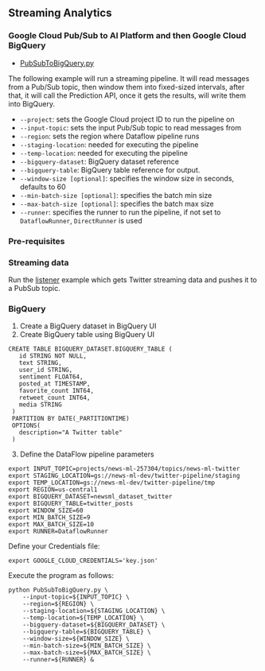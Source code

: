 ## Streaming Analytics

### Google Cloud Pub/Sub to AI Platform and then Google Cloud BigQuery

* [PubSubToBigQuery.py](PubSubToBigQuery.py)

The following example will run a streaming pipeline. It will read 
messages from a Pub/Sub topic, then window them into fixed-sized intervals, 
after that, it will call the Prediction API, once it gets the results,
will write them into BigQuery.

+ `--project`: sets the Google Cloud project ID to run the pipeline on
+ `--input-topic`: sets the input Pub/Sub topic to read messages from
+ `--region`: sets the region where Dataflow pipeline runs
+ `--staging-location`:  needed for executing the pipeline
+ `--temp-location`: needed for executing the pipeline
+ `--bigquery-dataset`:  BigQuery dataset reference
+ `--bigquery-table`: BigQuery table reference for output.
+ `--window-size [optional]`: specifies the window size in seconds, defaults to 60
+ `--min-batch-size [optional]`: specifies the batch min size
+ `--max-batch-size [optional]`: specifies the batch max size
+ `--runner`: specifies the runner to run the pipeline, if not set to `DataflowRunner`, `DirectRunner` is used

### Pre-requisites

### Streaming data

Run the [listener](../listener) example which gets Twitter streaming data
and pushes it to a PubSub topic.

### BigQuery 

1. Create a BigQuery dataset in BigQuery UI
2. Create BigQuery table using BigQuery UI

```
CREATE TABLE BIGQUERY_DATASET.BIGQUERY_TABLE (
   id STRING NOT NULL,
   text STRING,
   user_id STRING,
   sentiment FLOAT64,
   posted_at TIMESTAMP,
   favorite_count INT64,
   retweet_count INT64,
   media STRING
 )
 PARTITION BY DATE(_PARTITIONTIME)
 OPTIONS(
   description="A Twitter table"
 )
```

3. Define the DataFlow pipeline parameters
  
```
export INPUT_TOPIC=projects/news-ml-257304/topics/news-ml-twitter
export STAGING_LOCATION=gs://news-ml-dev/twitter-pipeline/staging
export TEMP_LOCATION=gs://news-ml-dev/twitter-pipeline/tmp
export REGION=us-central1
export BIGQUERY_DATASET=newsml_dataset_twitter
export BIGQUERY_TABLE=twitter_posts
export WINDOW_SIZE=60
export MIN_BATCH_SIZE=9
export MAX_BATCH_SIZE=10
export RUNNER=DataflowRunner
```

Define your Credentials file:
```
export GOOGLE_CLOUD_CREDENTIALS='key.json'
```
Execute the program as follows:

```
python PubSubToBigQuery.py \
    --input-topic=${INPUT_TOPIC} \
    --region=${REGION} \
    --staging-location=${STAGING_LOCATION} \
    --temp-location=${TEMP_LOCATION} \
    --bigquery-dataset=${BIGQUERY_DATASET} \
    --bigquery-table=${BIGQUERY_TABLE} \
    --window-size=${WINDOW_SIZE} \
    --min-batch-size=${MIN_BATCH_SIZE} \
    --max-batch-size=${MAX_BATCH_SIZE} \
    --runner=${RUNNER} &
```

